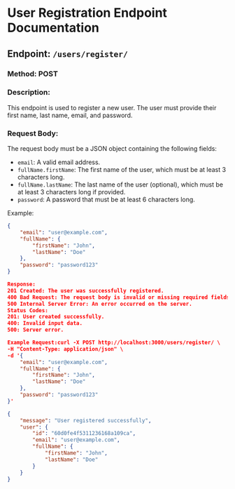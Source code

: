 # User Registration Endpoint Documentation

## Endpoint: `/users/register/`

### Method: POST

### Description:
This endpoint is used to register a new user. The user must provide their first name, last name, email, and password.

### Request Body:
The request body must be a JSON object containing the following fields:

- `email`: A valid email address.
- `fullName.firstName`: The first name of the user, which must be at least 3 characters long.
- `fullName.lastName`: The last name of the user (optional), which must be at least 3 characters long if provided.
- `password`: A password that must be at least 6 characters long.

Example:
```json
{
    "email": "user@example.com",
    "fullName": {
        "firstName": "John",
        "lastName": "Doe"
    },
    "password": "password123"
}

Response:
201 Created: The user was successfully registered.
400 Bad Request: The request body is invalid or missing required fields.
500 Internal Server Error: An error occurred on the server.
Status Codes:
201: User created successfully.
400: Invalid input data.
500: Server error.

Example Request:curl -X POST http://localhost:3000/users/register/ \
-H "Content-Type: application/json" \
-d '{
    "email": "user@example.com",
    "fullName": {
        "firstName": "John",
        "lastName": "Doe"
    },
    "password": "password123"
}'

{
    "message": "User registered successfully",
    "user": {
        "id": "60d0fe4f5311236168a109ca",
        "email": "user@example.com",
        "fullName": {
            "firstName": "John",
            "lastName": "Doe"
        }
    }
}